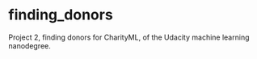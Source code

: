 # finding_donors
Project 2, finding donors for CharityML, of the Udacity machine learning nanodegree.
